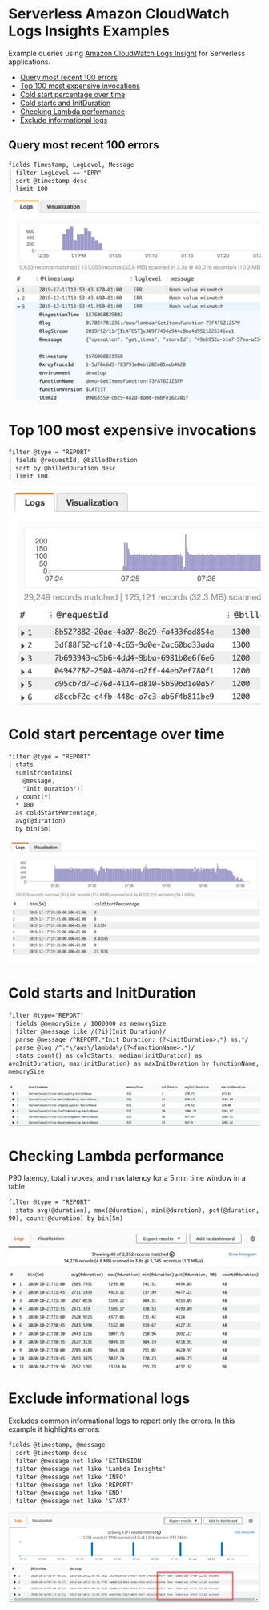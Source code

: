 # Serverless Amazon CloudWatch Logs Insights Examples
Example queries using [Amazon CloudWatch Logs Insight](https://docs.aws.amazon.com/AmazonCloudWatch/latest/logs/AnalyzingLogData.html) for Serverless applications.

- [Query most recent 100 errors](#query-most-recent-100-errors)
- [Top 100 most expensive invocations](#top-100-most-expensive-invocations)
- [Cold start percentage over time](#cold-start-percentage-over-time)
- [Cold starts and InitDuration](#cold-starts-and-initduration)
- [Checking Lambda performance](#checking-lambda-performance)
- [Exclude informational logs](#exclude-informational-logs)

## Query most recent 100 errors
````
fields Timestamp, LogLevel, Message
| filter LogLevel == "ERR"
| sort @timestamp desc
| limit 100
````
![recent100errors](./images/recent100errors.png)
# Top 100 most expensive invocations

````
filter @type = "REPORT"
| fields @requestId, @billedDuration
| sort by @billedDuration desc
| limit 100
````
![100mostexpensiveinvocations](./images/100mostexpensiveinvocations.png)

# Cold start percentage over time
````
filter @type = "REPORT"
| stats
  sum(strcontains(
    @message,
    "Init Duration"))
  / count(*)
  * 100
  as coldStartPercentage,
  avg(@duration)
  by bin(5m)
````
![coldstartpercentageovertime](./images/coldstartpercentageovertime.png)

# Cold starts and InitDuration

````
filter @type="REPORT" 
| fields @memorySize / 1000000 as memorySize
| filter @message like /(?i)(Init Duration)/
| parse @message /^REPORT.*Init Duration: (?<initDuration>.*) ms.*/
| parse @log /^.*\/aws\/lambda\/(?<functionName>.*)/
| stats count() as coldStarts, median(initDuration) as avgInitDuration, max(initDuration) as maxInitDuration by functionName, memorySize
````
![coldstartsandinitduration](./images/coldstartsandinitduration.png)
# Checking Lambda performance

P90 latency, total invokes, and max latency for a 5 min time window in a table

````
filter @type = "REPORT"
| stats avg(@duration), max(@duration), min(@duration), pct(@duration, 90), count(@duration) by bin(5m)
````
![lambdaperformance](./images/lambdaperformance.png)

# Exclude informational logs

Excludes common informational logs to report only the errors. In this example it highlights errors:
````
fields @timestamp, @message
| sort @timestamp desc
| filter @message not like 'EXTENSION'
| filter @message not like 'Lambda Insights'
| filter @message not like 'INFO'
| filter @message not like 'REPORT'
| filter @message not like 'END'
| filter @message not like 'START'
````
![excludeinformational](./images/excludeinformational.png)
